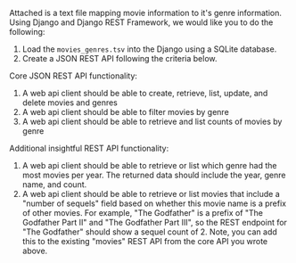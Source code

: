 Attached is a text file mapping movie information to it's genre
information. Using Django and Django REST Framework, we would like you
to do the following:

1. Load the `movies_genres.tsv` into the Django using a SQLite database.
2. Create a JSON REST API following the criteria below.


Core JSON REST API functionality:

1. A web api client should be able to create, retrieve, list, update,
and delete movies and genres
2. A web api client should be able to filter movies by genre
3. A web api client should be able to retrieve and list counts of
movies by genre


Additional insightful REST API functionality:

1. A web api client should be able to retrieve or list which genre had
the most movies per year.  The returned data should include the year,
genre name, and count.
2. A web api client should be able to retrieve or list movies that
include a "number of sequels" field based on whether this movie name
is a prefix of other movies.  For example, "The Godfather" is a prefix
of "The Godfather Part II" and "The Godfather Part III", so the REST
endpoint for "The Godfather" should show a sequel count of 2.  Note,
you can add this to the existing "movies" REST API from the core API
you wrote above.
